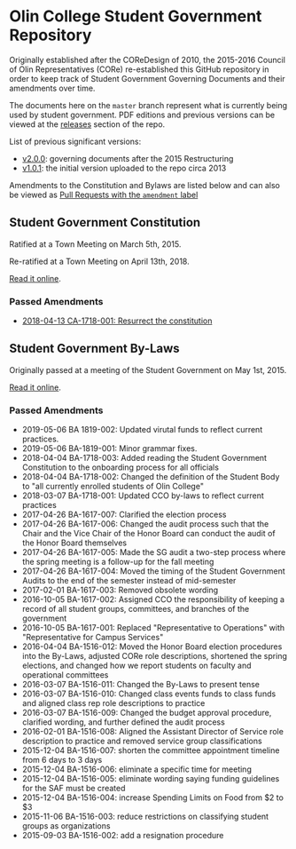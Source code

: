 # Olin College Student Government Repository

Originally established after the COReDesign of 2010, the 2015-2016 Council of
Olin Representatives (CORe) re-established this GitHub repository in order to
keep track of Student Government Governing Documents and their amendments over
time.

The documents here on the `master` branch represent what is currently being used
by student government. PDF editions and previous versions can be viewed at
the [releases](https://github.com/olin/studentgovernment/releases) section of
the repo.

List of previous significant versions:
- [v2.0.0](https://github.com/olin/studentgovernment/releases/tag/v2.0.0):
  governing documents after the 2015 Restructuring
- [v1.0.1](https://github.com/olin/studentgovernment/releases/tag/v1.0.1): the
  initial version uploaded to the repo circa 2013

Amendments to the Constitution and Bylaws are listed below and can also be
viewed as [Pull Requests with the `amendment` label](https://github.com/olin/studentgovernment/pulls?utf8=%E2%9C%93&q=is%3Apr+label%3Aamendment+)

## Student Government Constitution

Ratified at a Town Meeting on March 5th, 2015.

Re-ratified at a Town Meeting on April 13th, 2018.

[Read it online](https://github.com/olin/studentgovernment/blob/master/constitution.md).

### Passed Amendments

- [2018-04-13 CA-1718-001: Resurrect the constitution](https://github.com/olin/studentgovernment/pull/37)

## Student Government By-Laws

Originally passed at a meeting of the Student Government on May 1st, 2015.

[Read it online](https://github.com/olin/studentgovernment/blob/master/bylaws.md).

### Passed Amendments

- 2019-05-06 BA 1819-002: Updated virutal funds to reflect current practices.
- 2019-05-06 BA-1819-001: Minor grammar fixes.
- 2018-04-04 BA-1718-003: Added reading the Student Government Constitution to
  the onboarding process for all officials
- 2018-04-04 BA-1718-002: Changed the definition of the Student Body to "all
  currently enrolled students of Olin College"
- 2018-03-07 BA-1718-001: Updated CCO by-laws to reflect current practices
- 2017-04-26 BA-1617-007: Clarified the election process
- 2017-04-26 BA-1617-006: Changed the audit process such that the Chair and the
  Vice Chair of the Honor Board can conduct the audit of the Honor Board
  themselves
- 2017-04-26 BA-1617-005: Made the SG audit a two-step process where the spring
  meeting is a follow-up for the fall meeting
- 2017-04-26 BA-1617-004: Moved the timing of the Student Government Audits to
  the end of the semester instead of mid-semester
- 2017-02-01 BA-1617-003: Removed obsolete wording
- 2016-10-05 BA-1617-002: Assigned CCO the responsibility of keeping a record of
  all student groups, committees, and branches of the government
- 2016-10-05 BA-1617-001: Replaced "Representative to Operations" with
  "Representative for Campus Services"
- 2016-04-04 BA-1516-012: Moved the Honor Board election procedures into the
  By-Laws, adjusted CORe role descriptions, shortened the spring elections, and
  changed how we report students on faculty and operational committees
- 2016-03-07 BA-1516-011: Changed the By-Laws to present tense
- 2016-03-07 BA-1516-010: Changed class events funds to class funds and aligned
  class rep role descriptions to practice
- 2016-03-07 BA-1516-009: Changed the budget approval procedure, clarified
  wording, and further defined the audit process
- 2016-02-01 BA-1516-008: Aligned the Assistant Director of Service role
  description to practice and removed service group classifications
- 2015-12-04 BA-1516-007: shorten the committee appointment timeline from 6 days
  to 3 days
- 2015-12-04 BA-1516-006: eliminate a specific time for meeting
- 2015-12-04 BA-1516-005: eliminate wording saying funding guidelines for the
  SAF must be created
- 2015-12-04 BA-1516-004: increase Spending Limits on Food from $2 to $3
- 2015-11-06 BA-1516-003: reduce restrictions on classifying student groups as
  organizations
- 2015-09-03 BA-1516-002: add a resignation procedure
